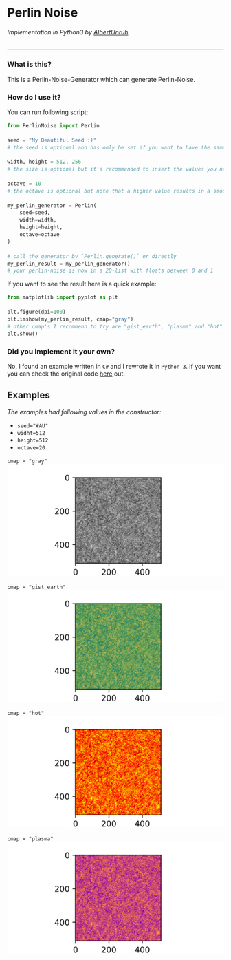 # Perlin Noise
###### Implementation in Python3 by [AlbertUnruh](https://github.com/AlbertUnruh).

---

### What is this?
This is a Perlin-Noise-Generator which can generate Perlin-Noise.

### How do I use it?
You can run following script:
```python
from PerlinNoise import Perlin

seed = "My Beautiful Seed :)"
# the seed is optional and has only be set if you want to have the same result

width, height = 512, 256
# the size is optional but it's recommended to insert the values you need

octave = 10
# the octave is optional but note that a higher value results in a smoother Noise and needs more time to process

my_perlin_generator = Perlin(
    seed=seed,
    width=width,
    height=height,
    octave=octave
)

# call the generator by `Perlin.generate()` or directly
my_perlin_result = my_perlin_generator()
# your perlin-noise is now in a 2D-list with floats between 0 and 1
```

If you want to see the result here is a quick example:
```python
from matplotlib import pyplot as plt

plt.figure(dpi=100)
plt.imshow(my_perlin_result, cmap="gray")
# other cmap's I recommend to try are "gist_earth", "plasma" and "hot"
plt.show()
```

### Did you implement it your own?
No, I found an example written in `C#` and I rewrote it in `Python 3`.
If you want you can check the original code [here](http://devmag.org.za/2009/04/25/perlin-noise/) out.


## Examples
*The examples had following values in the constructor:*
 - `seed="#AU"`
 - `widht=512`
 - `height=512`
 - `octave=20`

`cmap = "gray"`
![Perlin Noise with cmap gray](/images/size512octave20colorgray.png)

`cmap = "gist_earth"`
![Perlin Noise with cmap gist_earth](/images/size512octave20colorgist_earth.png)

`cmap = "hot"`
![Perlin Noise with cmap hot](/images/size512octave20colorhot.png)

`cmap = "plasma"`
![Perlin Noise with cmap plasma](/images/size512octave20colorplasma.png)
